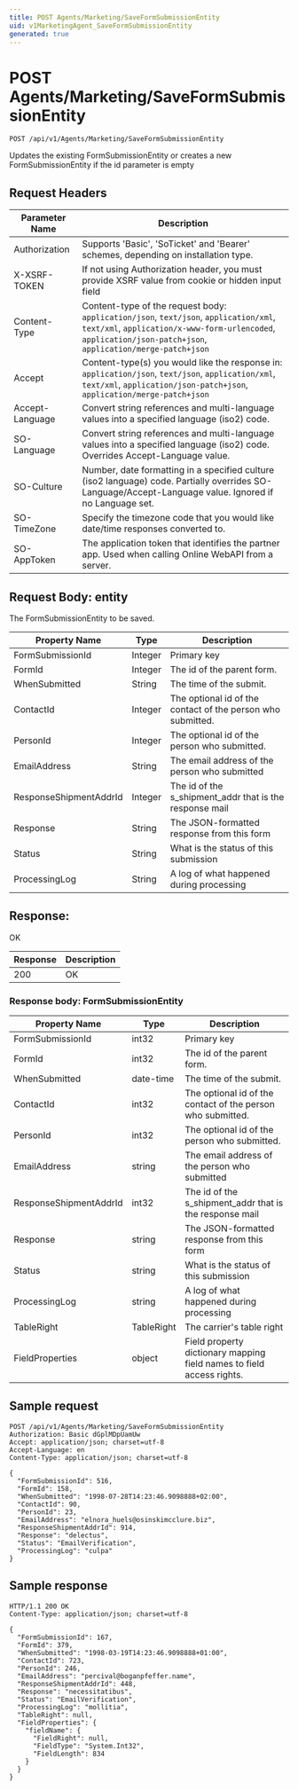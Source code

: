 ```yaml
---
title: POST Agents/Marketing/SaveFormSubmissionEntity
uid: v1MarketingAgent_SaveFormSubmissionEntity
generated: true
---
```


# POST Agents/Marketing/SaveFormSubmissionEntity

```http
POST /api/v1/Agents/Marketing/SaveFormSubmissionEntity
```

Updates the existing FormSubmissionEntity or creates a new FormSubmissionEntity if the id parameter is empty








## Request Headers

| Parameter Name | Description |
|----------------|-------------|
| Authorization  | Supports 'Basic', 'SoTicket' and 'Bearer' schemes, depending on installation type. |
| X-XSRF-TOKEN   | If not using Authorization header, you must provide XSRF value from cookie or hidden input field |
| Content-Type | Content-type of the request body: `application/json`, `text/json`, `application/xml`, `text/xml`, `application/x-www-form-urlencoded`, `application/json-patch+json`, `application/merge-patch+json` |
| Accept         | Content-type(s) you would like the response in: `application/json`, `text/json`, `application/xml`, `text/xml`, `application/json-patch+json`, `application/merge-patch+json` |
| Accept-Language | Convert string references and multi-language values into a specified language (iso2) code. |
| SO-Language | Convert string references and multi-language values into a specified language (iso2) code. Overrides Accept-Language value. |
| SO-Culture | Number, date formatting in a specified culture (iso2 language) code. Partially overrides SO-Language/Accept-Language value. Ignored if no Language set. |
| SO-TimeZone | Specify the timezone code that you would like date/time responses converted to. |
| SO-AppToken | The application token that identifies the partner app. Used when calling Online WebAPI from a server. |

## Request Body: entity 

The FormSubmissionEntity to be saved. 

| Property Name | Type |  Description |
|----------------|------|--------------|
| FormSubmissionId | Integer | Primary key |
| FormId | Integer | The id of the parent form. |
| WhenSubmitted | String | The time of the submit. |
| ContactId | Integer | The optional id of the contact of the person who submitted. |
| PersonId | Integer | The optional id of the person who submitted. |
| EmailAddress | String | The email address of the person who submitted |
| ResponseShipmentAddrId | Integer | The id of the s_shipment_addr that is the response mail |
| Response | String | The JSON-formatted response from this form |
| Status | String | What is the status of this submission |
| ProcessingLog | String | A log of what happened during processing |

## Response:

OK

| Response | Description |
|----------------|-------------|
| 200 | OK |

### Response body: FormSubmissionEntity

| Property Name | Type |  Description |
|----------------|------|--------------|
| FormSubmissionId | int32 | Primary key |
| FormId | int32 | The id of the parent form. |
| WhenSubmitted | date-time | The time of the submit. |
| ContactId | int32 | The optional id of the contact of the person who submitted. |
| PersonId | int32 | The optional id of the person who submitted. |
| EmailAddress | string | The email address of the person who submitted |
| ResponseShipmentAddrId | int32 | The id of the s_shipment_addr that is the response mail |
| Response | string | The JSON-formatted response from this form |
| Status | string | What is the status of this submission |
| ProcessingLog | string | A log of what happened during processing |
| TableRight | TableRight | The carrier's table right |
| FieldProperties | object | Field property dictionary mapping field names to field access rights. |

## Sample request

```http!
POST /api/v1/Agents/Marketing/SaveFormSubmissionEntity
Authorization: Basic dGplMDpUamUw
Accept: application/json; charset=utf-8
Accept-Language: en
Content-Type: application/json; charset=utf-8

{
  "FormSubmissionId": 516,
  "FormId": 158,
  "WhenSubmitted": "1998-07-28T14:23:46.9098888+02:00",
  "ContactId": 90,
  "PersonId": 23,
  "EmailAddress": "elnora_huels@osinskimcclure.biz",
  "ResponseShipmentAddrId": 914,
  "Response": "delectus",
  "Status": "EmailVerification",
  "ProcessingLog": "culpa"
}
```

## Sample response

```http_
HTTP/1.1 200 OK
Content-Type: application/json; charset=utf-8

{
  "FormSubmissionId": 167,
  "FormId": 379,
  "WhenSubmitted": "1998-03-19T14:23:46.9098888+01:00",
  "ContactId": 723,
  "PersonId": 246,
  "EmailAddress": "percival@boganpfeffer.name",
  "ResponseShipmentAddrId": 448,
  "Response": "necessitatibus",
  "Status": "EmailVerification",
  "ProcessingLog": "mollitia",
  "TableRight": null,
  "FieldProperties": {
    "fieldName": {
      "FieldRight": null,
      "FieldType": "System.Int32",
      "FieldLength": 834
    }
  }
}
```